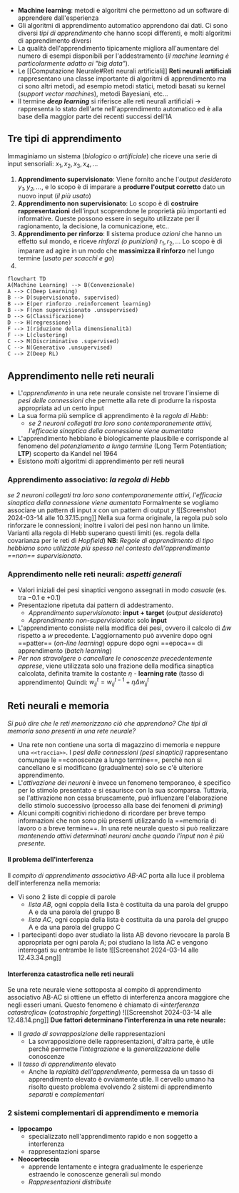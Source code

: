 - **Machine learning**: metodi e algoritmi che permettono ad un software di apprendere dall'esperienza
- Gli algoritmi di apprendimento automatico apprendono dai dati. Ci sono diversi *tipi di apprendimento* che hanno scopi differenti, e molti algoritmi di apprendimento diversi
- La qualità dell'apprendimento tipicamente migliora all'aumentare del numero di esempi disponibili per l'addestramento (*il machine learning è particolarmente adatto ai "big data"*).
- Le [[Computazione Neurale#Reti neurali artificiali]] **Reti neurali artificiali** rappresentano una classe importante di algoritmi di apprendimento ma ci sono altri metodi, ad esempio metodi statici, metodi basati su kernel (*support vector machines*), metodi Bayesiani, etc...
- Il termine **_deep learning_** si riferisce alle reti neurali artificiali -> rappresenta lo stato dell'arte nell'apprendimento automatico ed è alla base della maggior parte dei recenti successi dell'IA
## Tre tipi di apprendimento
Immaginiamo un sistema (*biologico* o *artificiale*) che riceve una serie di input sensoriali: $x_1, x_2, x_3, x_4,...$
1. **Apprendimento supervisionato**: Viene fornito anche l'*output desiderato $y_1, y_2,...$*, e lo scopo è di imparare a **produrre l'output corretto** dato un nuovo input (*il più usato*)
2. **Apprendimento non supervisionato**: Lo scopo è di **costruire rappresentazioni** dell'input scoprendone le proprietà più importanti ed informative. Queste possono essere in seguito utilizzate per il ragionamento, la decisione, la comunicazione, etc..
3. **Apprendimento per rinforzo**: Il sistema produce *azioni* che hanno un effetto sul mondo, e riceve *rinforzi (o punizioni)* $r_1,r_2,...$ Lo scopo è di imparare ad agire in un modo che **massimizza il rinforzo** nel lungo termine (*usato per scacchi e go*)
4. 
```mermaid
flowchart TD
A(Machine Learning) --> B(Convenzionale)
A --> C(Deep Learning)
B --> D(supervisionato. supervised)
B --> E(per rinforzo .reinforcement learning)
B --> F(non supervisionato .unsupervised)
D --> G(Classificazione)
D --> H(regressione)
F --> I(riduzione della dimensionalità)
F --> L(clustering)
C --> M(Discriminativo .supervised)
C --> N(Generativo .unsupervised)
C --> Z(Deep RL)
```
## Apprendimento nelle reti neurali
- L'*apprendimento* in una rete neurale consiste nel trovare l'insieme di *pesi delle connessioni* che permette alla rete di produrre la risposta appropriata ad un certo input
- La sua forma più semplice di apprendimento è la *regola di Hebb*:
	- *se 2 neuroni collegati tra loro sono contemporanemente attivi, l'efficacia sinaptica della connessione viene aumentata*
- L'apprendimento hebbiano è biologicamente plausibile e corrisponde al fenomeno del *potenziamento a lungo termine* (Long Term Potentiation; **LTP**) scoperto da Kandel nel 1964
- Esistono *molti* algoritmi di apprendimento per reti neurali
### Apprendimento associativo: *la regola di Hebb*
*se 2 neuroni collegati tra loro sono contemporanemente attivi, l'efficacia sinaptica della connessione viene aumentata*
Formalmente se vogliamo associare un pattern di input $x$ con un pattern di output $y$
![[Screenshot 2024-03-14 alle 10.37.15.png]]
Nella sua forma originale, la regola può solo rinforzare le connessioni; inoltre i valori dei pesi non hanno un limite. Varianti alla regola di Hebb superano questi limiti (es. regola della covarianza per le reti di *Hopfield*)
**NB**: *Regole di apprendimento di tipo hebbiano sono utilizzate più spesso nel contesto dell'apprendimento ==non== supervisionato*.
### Apprendimento nelle reti neurali: *aspetti generali*
- Valori iniziali dei pesi sinaptici vengono assegnati in modo *casuale* (es. tra $-0.1$ e $+0.1$)
- Presentazione ripetuta dai pattern di addestramento.
	- *Apprendimento supervisionato*: **input + target** (*output desiderato*)
	- *Apprendimento non-supervisionato*: solo **input**
- L'apprendimento consiste nella modifica dei pesi, ovvero il calcolo di $\Delta w$ rispetto a $w$ precedente. L'aggiornamento può avvenire dopo ogni ==patter== (*on-line learning*) oppure dopo ogni ==epoca== di apprendimento (*batch learning*)
- *Per non stravolgere o cancellare le conoscenze precedentemente apprese*, viene utilizzata solo una frazione della modifica sinaptica calcolata, definita tramite la costante $\eta$ - **learning rate** (tasso di apprendimento) Quindi: $w^{t}_{ij} = w^{t-1}_{ij} + \eta \Delta w^{t}_{ij}$ 
## Reti neurali e memoria
*Si può dire che le reti memorizzano ciò che apprendono? Che tipi di memoria sono presenti in una rete neurale?*
- Una rete non contiene una sorta di magazzino di memoria e neppure una `<<traccia>>`. I *pesi delle connessioni (pesi sinaptici)* rappresentano comunque le ==conoscenze a lungo termine==, perchè non si cancellano e si modificano (gradualmente) solo se c'è ulteriore apprendimento.
- L'*attivazione dei neuroni* è invece un fenomeno temporaneo, è specifico per lo stimolo presentato e si esaurisce con la sua scomparsa. Tuttavia, se l'attivazione non cessa bruscamente, può influenzare l'elaborazione dello stimolo successivo (processo alla base dei fenomeni di *priming*)
- Alcuni compiti cognitivi richiedono di ricordare per breve tempo informazioni che non sono più presenti utilizzando la ==memoria di lavoro o a breve termine==. In una rete neurale questo si può realizzare *mantenendo attivi determinati neuroni anche quando l'input non è più presente.*
#### Il problema dell'interferenza
Il *compito di apprendimento associativo AB-AC* porta alla luce il problema dell'interferenza nella memoria:
- Vi sono 2 liste di coppie di parole
	- *lista AB*, ogni coppia della lista è costituita da una parola del gruppo A e da una parola del gruppo B
	- *lista AC*, ogni coppia della lista è costituita da una parola del gruppo A e da una parola del gruppo C
- I partecipanti dopo aver studiato la lista AB devono rievocare la parola B appropriata per ogni parola A; poi studiano la lista AC e vengono interrogati su entrambe le liste
![[Screenshot 2024-03-14 alle 12.43.34.png]]
#### Interferenza catastrofica nelle reti neurali
Se una rete neurale viene sottoposta al compito di apprendimento associativo AB-AC si ottiene un effetto di interferenza ancora maggiore che negli esseri umani. Questo fenomeno è chiamato di «*interferenza catastrofica*» (*catastrophic forgetting*)
![[Screenshot 2024-03-14 alle 12.48.14.png]]
**Due fattori determinano l'interferenza in una rete neurale:**
- Il *grado di sovrapposizione* delle rappresentazioni
	- La sovrapposizione delle rappresentazioni, d'altra parte, è utile perchè permette l'*integrazione* e la *generalizzazione* delle conoscenze
- Il *tasso di apprendimento* elevato
	- Anche la *rapidità dell'apprendimento*, permessa da un tasso di apprendimento elevato è ovviamente utile.
Il cervello umano ha risolto questo problema evolvendo 2 sistemi di apprendimento *separati* e *complementari*
### 2 sistemi complementari di apprendimento e memoria
- **Ippocampo**
	- specializzato nell'apprendimento rapido e non soggetto a interferenza
	- rappresentazioni sparse
- **Neocorteccia**
	- apprende lentamente e integra gradualmente le esperienze estraendo le conoscenze generali sul mondo
	- *Rappresentazioni distribuite*

